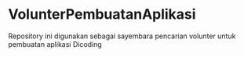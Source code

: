 # VolunterPembuatanAplikasi
Repository ini digunakan sebagai sayembara pencarian volunter untuk pembuatan aplikasi Dicoding
